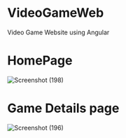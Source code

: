 # VideoGameWeb

Video Game Website using Angular

# HomePage
![Screenshot (198)](https://user-images.githubusercontent.com/83270783/168459682-cb23b887-c55f-4628-a563-2343fb62ec2a.png)

# Game Details page

![Screenshot (196)](https://user-images.githubusercontent.com/83270783/168459774-50d3c3ae-9824-49f3-8c6c-f9575e22c178.png)
